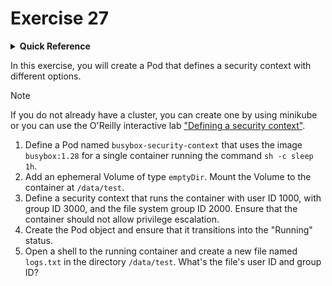 # Exercise 27

<details>
<summary><b>Quick Reference</b></summary>
<p>

* Namespace: `default`<br>
* Documentation: [Configure a Security Context for a Pod or Container](https://kubernetes.io/docs/tasks/configure-pod-container/security-context/)

</p>
</details>

In this exercise, you will create a Pod that defines a security context with different options.

> [!NOTE]
> If you do not already have a cluster, you can create one by using minikube or you can use the O'Reilly interactive lab ["Defining a security context"](https://learning.oreilly.com/scenarios/ckad-security-defining/9781098104948/).

1. Define a Pod named `busybox-security-context` that uses the image `busybox:1.28` for a single container running the command `sh -c sleep 1h`.
2. Add an ephemeral Volume of type `emptyDir`. Mount the Volume to the container at `/data/test`.
3. Define a security context that runs the container with user ID 1000, with group ID 3000, and the file system group ID 2000. Ensure that the container should not allow privilege escalation.
4. Create the Pod object and ensure that it transitions into the "Running" status.
5. Open a shell to the running container and create a new file named `logs.txt` in the directory `/data/test`. What's the file's user ID and group ID?
